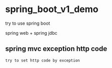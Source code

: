 # spring_boot_v1_demo
try to use spring boot

spring web + spring jdbc

## spring mvc exception http code
	try to set http code by exception